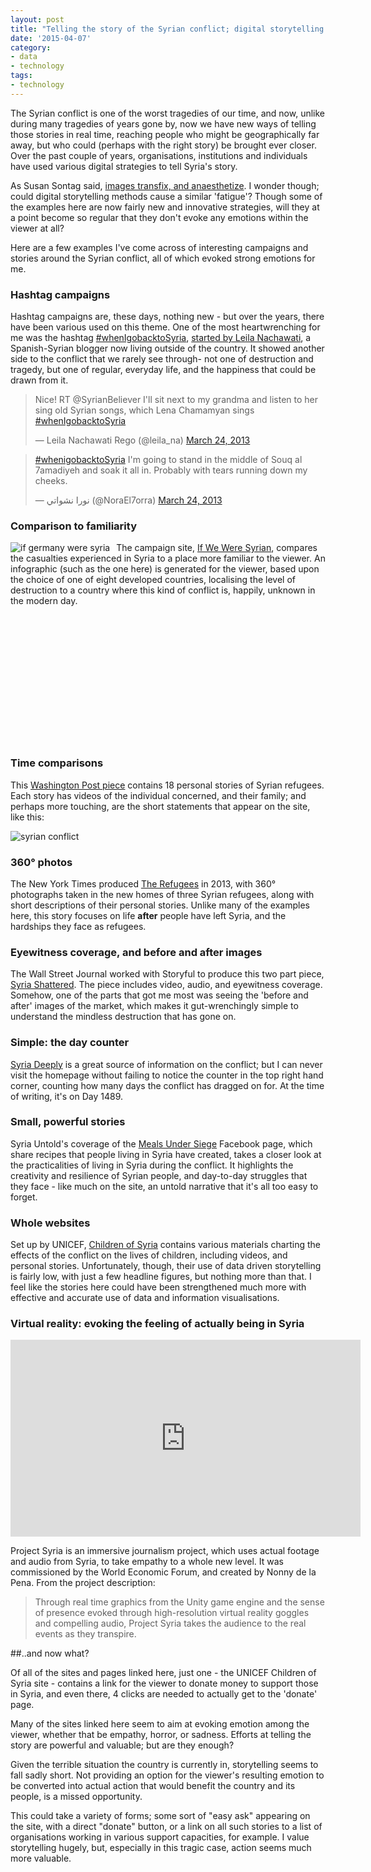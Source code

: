 ```yaml
---
layout: post
title: "Telling the story of the Syrian conflict; digital storytelling methods"
date: '2015-04-07'
category:
- data
- technology
tags:
- technology
---
```


The Syrian conflict is one of the worst tragedies of our time, and now, unlike during many tragedies of years gone by, now we have new ways of telling those stories in real time, reaching people who might be geographically far away, but who could (perhaps with the right story) be brought ever closer. Over the past couple of years, organisations, institutions and individuals have used various digital strategies to tell Syria's story.

As Susan Sontag said, [images transfix, and anaesthetize](http://sontagfilm.org/archives/4886). I wonder though; could digital storytelling methods cause a similar 'fatigue'? Though some of the examples here are now fairly new and innovative strategies, will they at a point become so regular that they don't evoke any emotions within the viewer at all?

Here are a few examples I've come across of interesting campaigns and stories around the Syrian conflict, all of which evoked strong emotions for me.

<!--more-->

### Hashtag campaigns

Hashtag campaigns are, these days, nothing new - but over the years, there have been various used on this theme. One of the most heartwrenching for me was the hashtag [#whenIgobacktoSyria](https://twitter.com/search?q=%23whenigobacktosyria&src=typd), [started by Leila Nachawati](http://leilanachawati.net/2013/03/when-i-go-back-to-syria/), a Spanish-Syrian blogger now living outside of the country. It showed another side to the conflict that we rarely see through- not one of destruction and tragedy, but one of regular, everyday life, and the happiness that could be drawn from it. 

<blockquote class="twitter-tweet" lang="en"><p>Nice! RT @SyrianBeliever I&#39;ll sit next to my grandma and listen to her sing old Syrian songs, which Lena Chamamyan sings <a href="https://twitter.com/hashtag/whenIgobacktoSyria?src=hash">#whenIgobacktoSyria</a></p>&mdash; Leila Nachawati Rego (@leila_na) <a href="https://twitter.com/leila_na/status/315917669469663232">March 24, 2013</a></blockquote>
<script async src="//platform.twitter.com/widgets.js" charset="utf-8"></script>

<blockquote class="twitter-tweet" lang="en"><p><a href="https://twitter.com/hashtag/whenigobacktoSyria?src=hash">#whenigobacktoSyria</a> I&#39;m going to stand in the middle of Souq al 7amadiyeh and soak it all in. Probably with tears running down my cheeks.</p>&mdash; نورا نشواتي (@NoraEl7orra) <a href="https://twitter.com/NoraEl7orra/status/315927496145113089">March 24, 2013</a></blockquote>
<script async src="//platform.twitter.com/widgets.js" charset="utf-8"></script> 


### Comparison to familiarity

<img src="{{ site.url }}/assets/blog/2015/if-germany-were.png" alt="if germany were syria" style="margin-right:10px;" align="left">

The campaign site, [If We Were Syrian](http://ifweweresyrian.org), compares the casualties experienced in Syria to a place more familiar to the viewer. An infographic (such as the one here) is generated for the viewer, based upon the choice of one of eight developed countries, localising the level of destruction to a country where this kind of conflict is, happily, unknown in the modern day.



<br>
<br>
<br>
<br>
<br>
<br>

<br>
<br>
<br>
<br>
<br>
<br>





### Time comparisons

This [Washington Post piece](http://www.washingtonpost.com/sf/syrian-refugees/story/refuge/) contains 18 personal stories of Syrian refugees. Each story has videos of the individual concerned, and their family; and perhaps more touching, are the short statements that appear on the site, like this: 

<img src="{{ site.url }}/assets/blog/2015/syrian-stats.png" alt="syrian conflict">

### 360° photos

The New York Times produced [The Refugees](http://www.nytimes.com/interactive/2013/09/05/world/middleeast/Syrian-Refugees-in-Lebanon.html?_r=0) in 2013, with 360° photographs taken in the new homes of three Syrian refugees, along with short descriptions of their personal stories. Unlike many of the examples here, this story focuses on life **after** people have left Syria, and the hardships they face as refugees.

### Eyewitness coverage, and before and after images

The Wall Street Journal worked with Storyful to produce this two part piece, [Syria Shattered](http://www.wsj.com/articles/in-shattered-syria-war-divides-neighbors-1418990806). The piece includes video, audio, and eyewitness coverage. Somehow, one of the parts that got me most was seeing the 'before and after' images of the market, which makes it gut-wrenchingly simple to understand the mindless destruction that has gone on.

### Simple: the day counter

[Syria Deeply](http://syriadeeply.org/) is a great source of information on the conflict; but I can never visit the homepage without failing to notice the counter in the top right hand corner, counting how many days the conflict has dragged on for. At the time of writing, it's on Day 1489. 

### Small, powerful stories

Syria Untold's coverage of the [Meals Under Siege](http://www.syriauntold.com/en/2014/05/cooking-under-siege-in-homs/) Facebook page, which share recipes that people living in Syria have created, takes a closer look at the practicalities of living in Syria during the conflict. It highlights the creativity and resilience of Syrian people, and day-to-day struggles that they face - like much on the site, an untold narrative that it's all too easy to forget.

### Whole websites

Set up by UNICEF, [Children of Syria](http://childrenofsyria.info/) contains various materials charting the effects of the conflict on the lives of children, including videos, and personal stories. Unfortunately, though, their use of data driven storytelling is fairly low, with just a few headline figures, but nothing more than that. I feel like the stories here could have been strengthened much more with effective and accurate use of data and information visualisations.

### Virtual reality: evoking the feeling of actually being in Syria

<iframe width="560" height="315" src="https://www.youtube.com/embed/jN_nbHnHDi4" frameborder="0" allowfullscreen></iframe>

Project Syria is an immersive journalism project, which uses actual footage and audio from Syria, to take empathy to a whole new level. It was commissioned by the World Economic Forum, and created by Nonny de la Pena. From the project description:

<blockquote>Through real time graphics from the Unity game engine and the sense of presence evoked through high-resolution virtual reality goggles and compelling audio, Project Syria takes the audience to the real events as they transpire.</blockquote>

##..and now what? 

Of all of the sites and pages linked here, just one - the UNICEF Children of Syria site - contains a link for the viewer to donate money to support those in Syria, and even there, 4 clicks are needed to actually get to the 'donate' page.

Many of the sites linked here seem to aim at evoking emotion among the viewer, whether that be empathy, horror, or sadness. Efforts at telling the story are powerful and valuable; but are they enough? 

Given the terrible situation the country is currently in, storytelling seems to fall sadly short. Not providing an option for the viewer's resulting emotion to be converted into actual action that would benefit the country and its people, is a missed opportunity.

This could take a variety of forms; some sort of "easy ask" appearing on the site, with a direct "donate" button, or a link on all such stories to a list of organisations working in various support capacities, for example. I value storytelling hugely, but, especially in this tragic case, action seems much more valuable.




